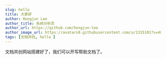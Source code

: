 ```yaml
---
slug: hello
title: 大家好
author: Hongjun Lee
author_title: 系统分析员
author_url: https://github.com/hongjun-lee
author_image_url: https://avatars0.githubusercontent.com/u/1315101?s=400&v=4
tags: [文档共创, hello ]
---
```

文档共创网站搭建好了，我们可以开写帮助文档了。
